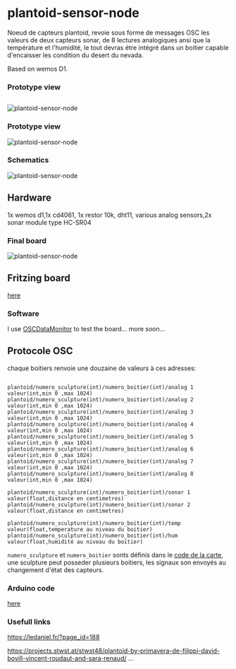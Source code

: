 # plantoid-sensor-node

Noeud de capteurs plantoid, revoie sous forme de messages OSC les valeurs de deux capteurs sonar, de 8 lectures analogiques ansi que la température et l'humidité, le tout devras étre intégré dans un boitier capable d'encaisser les condition du desert du nevada.

Based on wemos D1.

### Prototype view
##
![plantoid-sensor-node](https://github.com/mart1ver/plantoid-sensor-node/blob/master/images/final2.jpg)
### Prototype view
![plantoid-sensor-node](https://github.com/mart1ver/plantoid-sensor-node/blob/master/images/final.jpg)

### Schematics
![plantoid-sensor-node](https://github.com/mart1ver/plantoid-OSC-sender/blob/master/shema%20fritzing/plantoid_sch%C3%A9ma.jpg)
## Hardware
1x wemos d1,1x cd4061, 1x restor 10k, dht11, various analog sensors,2x sonar module type HC-SR04
### Final board
![plantoid-sensor-node](https://github.com/mart1ver/plantoid-OSC-sender/blob/master/shema%20fritzing/plantoid_circuit%20imprim%C3%A9.jpg)
## Fritzing board
[here](https://github.com/mart1ver/plantoid-OSC-sender/blob/master/shema%20fritzing/plantoid%20box%20Sketch.fzz)
### Software
I use [OSCDataMonitor](https://github.com/kasperkamperman/OSCDataMonitor) to test the board... more soon...
## Protocole OSC
chaque boitiers renvoie une douzaine de valeurs à ces adresses:
```

plantoid/numero_sculpture(int)/numero_boitier(int)/analog 1 valeur(int,min 0 ,max 1024)
plantoid/numero_sculpture(int)/numero_boitier(int)/analog 2 valeur(int,min 0 ,max 1024)
plantoid/numero_sculpture(int)/numero_boitier(int)/analog 3 valeur(int,min 0 ,max 1024)
plantoid/numero_sculpture(int)/numero_boitier(int)/analog 4 valeur(int,min 0 ,max 1024)
plantoid/numero_sculpture(int)/numero_boitier(int)/analog 5 valeur(int,min 0 ,max 1024)
plantoid/numero_sculpture(int)/numero_boitier(int)/analog 6 valeur(int,min 0 ,max 1024)
plantoid/numero_sculpture(int)/numero_boitier(int)/analog 7 valeur(int,min 0 ,max 1024)
plantoid/numero_sculpture(int)/numero_boitier(int)/analog 8 valeur(int,min 0 ,max 1024)

plantoid/numero_sculpture(int)/numero_boitier(int)/sonar 1 valeur(float,distance en centimetres)
plantoid/numero_sculpture(int)/numero_boitier(int)/sonar 2 valeur(float,distance en centimetres)

plantoid/numero_sculpture(int)/numero_boitier(int)/temp valeur(float,temperature au niveau du boitier)
plantoid/numero_sculpture(int)/numero_boitier(int)/hum valeur(float,humidité au niveau du boitier)

```

```numero_sculpture``` et ```numero_boitier``` sonts définis dans le  [code de la carte](https://github.com/mart1ver/plantoid-OSC-sender/blob/master/code%20arduino/plantoid-osc-sender.ino), une sculpture peut posseder plusieurs boitiers, les signaux son envoyés au changement d'état des capteurs.

### Arduino code
[here](https://github.com/mart1ver/plantoid-OSC-sender/blob/master/code%20arduino/plantoid-osc-sender.ino)

### Usefull links

https://ledaniel.fr/?page_id=188

https://projects.stwst.at/stwst48/plantoid-by-primavera-de-filippi-david-bovill-vincent-roudaut-and-sara-renaud/
...
